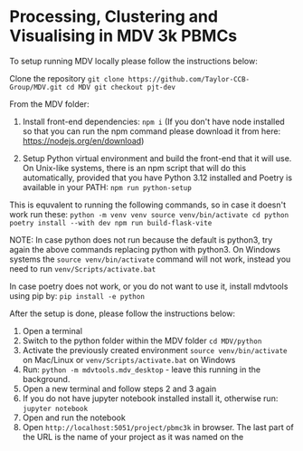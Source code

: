 # Processing, Clustering and Visualising in MDV 3k PBMCs

To setup running MDV locally please follow the instructions below:

Clone the repository
`git clone https://github.com/Taylor-CCB-Group/MDV.git
cd MDV
git checkout pjt-dev`

From the MDV folder:

1. Install front-end dependencies:
    `npm i`
(If you don't have node installed so that you can run the npm command please download it from here: https://nodejs.org/en/download)

2. Setup Python virtual environment and build the front-end that it will use. On Unix-like systems, there is an npm script that will do this automatically, provided that you have Python 3.12 installed and Poetry is available in your PATH:
    `npm run python-setup`

This is equvalent to running the following commands, so in case it doesn't work run these:
    `python -m venv venv
     source venv/bin/activate
     cd python
     poetry install --with dev
     npm run build-flask-vite`

NOTE:
In case python does not run because the default is python3, try again the above commands replacing python with python3.
On Windows systems the `source venv/bin/activate` command will not work, instead you need to run `venv/Scripts/activate.bat`

In case poetry does not work, or you do not want to use it, install mdvtools using pip by:
`pip install -e python`


After the setup is done, please follow the instructions below:

1. Open a terminal
2. Switch to the python folder within the MDV folder
    `cd MDV/python`
3. Activate the previously created environment
    `source venv/bin/activate` on Mac/Linux or `venv/Scripts/activate.bat` on Windows
4. Run:
    `python -m mdvtools.mdv_desktop` - leave this running in the background.
5. Open a new terminal and follow steps 2 and 3 again
6. If you do not have jupyter notebook installed install it, otherwise run:
    `jupyter notebook`
7. Open and run the notebook
8. Open `http://localhost:5051/project/pbmc3k` in browser. The last part of the URL is the name of your project as it was named on the 